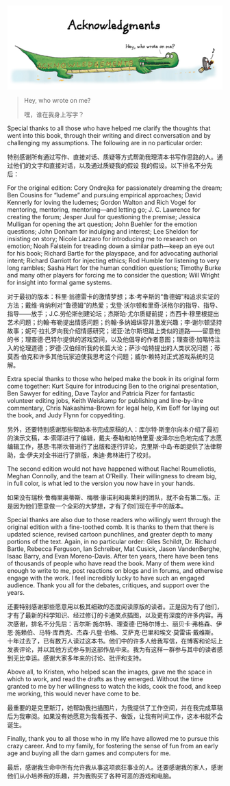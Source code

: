 <p align="center">
  <img src="images/acknowledgments.png"/>
</p>

> Hey, who wrote on me? 
> 
> 嘿，谁在我身上写字？

Special thanks to all those who have helped me clarify the thoughts that went into this book, through their writing and direct conversation and by challenging my assumptions. The following are in no particular order:

特别感谢所有通过写作、直接对话、质疑等方式帮助我理清本书写作思路的人。通过他们的文字和直接对话，以及通过质疑我的假设
我的假设。以下排名不分先后：

For the original edition: Cory Ondrejka for passionately dreaming the dream; Ben Cousins for “ludeme” and pursuing empirical approaches; David Kennerly for loving the ludemes; Gordon Walton and Rich Vogel for mentoring, mentoring, mentoring—and letting go; J. C. Lawrence for creating the forum; Jesper Juul for questioning the premise; Jessica Mulligan for opening the art question; John Buehler for the emotion questions; John Donham for indulging and interest; Lee Sheldon for insisting on story; Nicole Lazzaro for introducing me to research on emotion; Noah Falstein for treading down a similar path—keep an eye out for his book; Richard Bartle for the playspace, and for advocating authorial intent; Richard Garriott for injecting ethics; Rod Humble for listening to very long rambles; Sasha Hart for the human condition questions; Timothy Burke and many other players for forcing me to consider the question; Will Wright for insight into formal game systems.

对于最初的版本：科里·翁德雷卡的激情梦想；本·考辛斯的“鲁德姆”和追求实证的方法；戴维·肯纳利对“鲁德姆”的热爱；戈登·沃尔顿和里奇·沃格尔的指导、指导、指导——放手；J.C.劳伦斯创建论坛；杰斯珀·尤尔质疑前提；杰西卡·穆里根提出艺术问题；约翰·布勒提出情感问题；约翰·多纳姆纵容并激发兴趣；李·谢尔顿坚持故事；妮可·拉扎罗向我介绍情感研究；诺亚·法尔斯坦踏上类似的道路——留意他的书；理查德·巴特尔提供的游戏空间，以及他倡导的作者意图；理查德·加略特注入的伦理道德；罗德·汉伯倾听我的长篇大论；萨沙·哈特提出的人类状况问题；蒂莫西·伯克和许多其他玩家迫使我思考这个问题；威尔·赖特对正式游戏系统的见解。

Extra special thanks to those who helped make the book in its original form come together: Kurt Squire for introducing Ben to the original presentation, Ben Sawyer for editing, Dave Taylor and Patricia Pizer for fantastic volunteer editing jobs, Keith Weiskamp for publishing and line-by-line commentary, Chris Nakashima-Brown for legal help, Kim Eoff for laying out the book, and Judy Flynn for copyediting.

另外，还要特别感谢那些帮助本书完成原稿的人：库尔特·斯奎尔向本介绍了最初的演示文稿，本·索耶进行了编辑，戴夫·泰勒和帕特里夏·皮泽尔出色地完成了志愿编辑工作，基思·韦斯坎普进行了出版和逐行评论，克里斯·中岛·布朗提供了法律帮助，金·伊夫对全书进行了排版，朱迪·弗林进行了校对。

The second edition would not have happened without Rachel Roumeliotis, Meghan Connolly, and the team at O’Reilly. Their willingness to dream big, in full color, is what led to the version you now have in your hands.

如果没有瑞秋·鲁梅里奥蒂斯、梅根·康诺利和奥莱利的团队，就不会有第二版。正是因为他们愿意做一个全彩的大梦想，才有了你们现在手中的版本。

Special thanks are also due to those readers who willingly went through the original edition with a fine-toothed comb. It is thanks to them that there is updated science, revised cartoon punchlines, and greater depth to many portions of the text. Again, in no particular order: Giles Schildt, Dr. Richard Bartle, Rebecca Ferguson, Ian Schreiber, Mat Cusick, Jason VandenBerghe, Isaac Barry, and Evan Moreno-Davis. After ten years, there have been tens of thousands of people who have read the book. Many of them were kind enough to write to me, post reactions on blogs and in forums, and otherwise engage with the work. I feel incredibly lucky to have such an engaged audience. Thank you all for the debates, critiques, and support over the years.

还要特别感谢那些愿意用以极其细致的态度阅读原版的读者。正是因为有了他们，才有了最新的科学知识、经过修订的卡通笑点插图，以及更有深度的许多内容。再次感谢，排名不分先后：吉尔斯·施尔特、理查德·巴特尔博士、丽贝卡·弗格森、伊恩·施赖伯、马特·库西克、杰森·凡登·伯格、艾萨克·巴里和埃文·莫雷诺·戴维斯。十年过去了，已有数万人读过这本书。他们中的许多人给我写信，在博客和论坛上发表评论，并以其他方式参与到这部作品中来。我为有这样一群参与其中的读者感到无比幸运。感谢大家多年来的讨论、批评和支持。

Above all, to Kristen, who helped scan the images, gave me the space in which to work, and read the drafts as they emerged. Without the time granted to me by her willingness to watch the kids, cook the food, and keep me working, this would never have come to be.

最重要的是克里斯汀，她帮助我扫描图片，为我提供了工作空间，并在我完成草稿后为我审阅。如果没有她愿意为我看孩子、做饭，让我有时间工作，这本书就不会诞生。

Finally, thank you to all those who in my life have allowed me to pursue this crazy career. And to my family, for fostering the sense of fun from an early age and buying all the darn games and computers for me.

最后，感谢我生命中所有允许我从事这项疯狂事业的人。还要感谢我的家人，感谢他们从小培养我的乐趣，并为我购买了各种可恶的游戏和电脑。